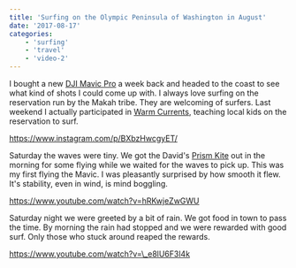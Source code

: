 ```yaml
---
title: 'Surfing on the Olympic Peninsula of Washington in August'
date: '2017-08-17'
categories:
    - 'surfing'
    - 'travel'
    - 'video-2'
---
```


I bought a new [DJI Mavic Pro](https://www.dji.com/mavic) a week back and headed to the coast to see what kind of shots I could come up with. I always love surfing on the reservation run by the Makah tribe. They are welcoming of surfers. Last weekend I actually participated in [Warm Currents](http://www.warmcurrent.org), teaching local kids on the reservation to surf.

https://www.instagram.com/p/BXbzHwcgyET/

Saturday the waves were tiny. We got the David's [Prism Kite](https://prismkites.com) out in the morning for some flying while we waited for the waves to pick up. This was my first flying the Mavic. I was pleasantly surprised by how smooth it flew. It's stability, even in wind, is mind boggling.

https://www.youtube.com/watch?v=hRKwjeZwGWU

Saturday night we were greeted by a bit of rain. We got food in town to pass the time. By morning the rain had stopped and we were rewarded with good surf. Only those who stuck around reaped the rewards.

https://www.youtube.com/watch?v=\_e8lU6F3l4k
